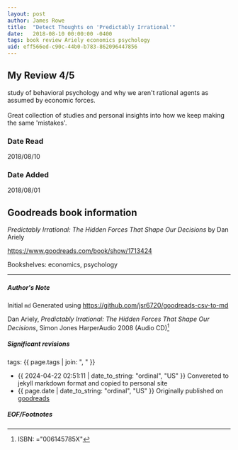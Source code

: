```yaml
---
layout: post
author: James Rowe
title:  "Detect Thoughts on 'Predictably Irrational'"
date:   2018-08-10 00:00:00 -0400
tags: book review Ariely economics psychology
uid: eff566ed-c90c-44b0-b783-862096447856
---
```


<!-- highly dependent on how you personally use jekyll templates, and how you want this to show up -->
<!-- escape any jekyll keys with double brackets -->

## My Review 4/5

study of behavioral psychology and why we aren't rational agents as assumed by economic forces.<br/><br/>Great collection of studies and personal insights into how we keep making the same 'mistakes'.

### Date Read
2018/08/10

### Date Added
2018/08/01

## Goodreads book information

*Predictably Irrational: The Hidden Forces That Shape Our Decisions* by Dan Ariely

https://www.goodreads.com/book/show/1713424

Bookshelves: economics, psychology

---

##### Author's Note

Initial `md` Generated using https://github.com/jsr6720/goodreads-csv-to-md

Dan Ariely, *Predictably Irrational: The Hidden Forces That Shape Our Decisions*, Simon  Jones HarperAudio 2008 (Audio CD)[^1]

##### Significant revisions

tags: {{ page.tags | join: ", " }} <!-- todo move this somewhere -->

- {{ 2024-04-22 02:51:11 | date_to_string: "ordinal", "US" }} Convereted to jekyll markdown format and copied to personal site
- {{ page.date | date_to_string: "ordinal", "US" }} Originally published on [goodreads](https://www.goodreads.com)

##### EOF/Footnotes

[^1]: ISBN: ="006145785X"